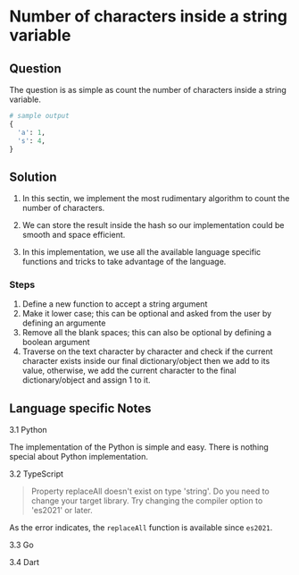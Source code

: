 # Number of characters inside a string variable

## Question

The question is as simple as count the number of characters inside a string variable.

```python
# sample output
{
  'a': 1,
  's': 4,
}
```

## Solution

1. In this sectin, we implement the most rudimentary algorithm to count the number of characters.

2. We can store the result inside the hash so our implementation could be smooth and space efficient.

3. In this implementation, we use all the available language specific functions and tricks to take advantage of the language.

### Steps

1. Define a new function to accept a string argument
2. Make it lower case; this can be optional and asked from the user by defining an argumente
3. Remove all the blank spaces; this can also be optional by defining a boolean argument
4. Traverse on the text character by character and check if the current character exists inside our final dictionary/object then we add to its value, otherwise, we add the current character to the final dictionary/object and assign 1 to it.

## Language specific Notes

3.1 Python

The implementation of the Python is simple and easy. There is nothing special about Python implementation.

3.2 TypeScript

> Property replaceAll doesn't exist on type 'string'. Do you need to change your target library. Try changing the compiler option to 'es2021' or later.

As the error indicates, the `replaceAll` function is available since `es2021`.

3.3 Go

3.4 Dart
